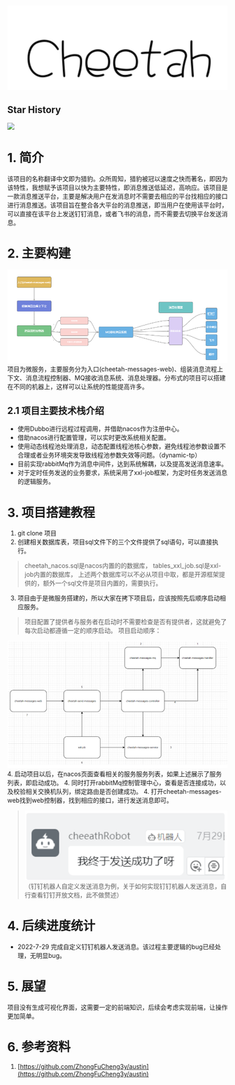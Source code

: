 
![img/project.png](img/project.png)
## Star History

![](https://api.star-history.com/svg?repos=yunlong826/cheetah&type=Date#crop=0&crop=0&crop=1&crop=1&id=KJdxu&originHeight=533&originWidth=800&originalType=binary&ratio=1&rotation=0&showTitle=false&status=done&style=none&title=)
# 1. 简介
该项目的名称翻译中文即为猎豹。众所周知，猎豹被冠以速度之快而著名，即因为该特性，我想赋予该项目以快为主要特性，即消息推送低延迟，高响应。该项目是一款消息推送平台，主要是解决用户在发消息时不需要去相应的平台找相应的接口进行消息推送。该项目旨在整合各大平台的消息推送，即当用户在使用该平台时，可以直接在该平台上发送钉钉消息，或者飞书的消息，而不需要去切换平台发送消息。

# 2. 主要构建
![img/1.png](img/1.png)
项目为微服务，主要服务分为入口(cheetah-messages-web)、组装消息流程上下文、消息流程控制器、MQ接收消息系统、消息处理器。分布式的项目可以搭建在不同的机器上，这样可以让系统的性能提高许多。

## 2.1 项目主要技术栈介绍

- 使用Dubbo进行远程过程调用，并借助nacos作为注册中心。
- 借助nacos进行配置管理，可以实时更改系统相关配置。
- 使用动态线程池处理消息，动态配置线程池核心参数，避免线程池参数设置不合理或者业务环境突发导致线程池参数失效等问题。（dynamic-tp）
- 目前实现rabbitMq作为消息中间件，达到系统解耦，以及提高发送消息速率。
- 对于定时任务发送的业务要求，系统采用了xxl-job框架，为定时任务发送消息的逻辑服务。
# 3. 项目搭建教程

1. git clone 项目
1. 创建相关数据库表，项目sql文件下的三个文件提供了sql语句，可以直接执行。
> cheetah_nacos.sql是nacos内置的的数据库，
> tables_xxl_job.sql是xxl-job内置的数据库，
> 上述两个数据库可以不必从项目中取，都是开源框架提供的，额外一个sql文件是项目内置的，需要执行。

3. 项目由于是微服务搭建的，所以大家在拷下项目后，应该按照先后顺序启动相应服务。
> 项目配置了提供者与服务者在启动时不需要检查是否有提供者，这就避免了每次启动都遵循一定的顺序启动。
> 项目启动顺序：

![img/2.png](img/2.png)
4. 启动项目以后，在nacos页面查看相关的服务服务列表，如果上述展示了服务列表，即启动成功。
4. 同时打开rabbitMq控制管理中心，查看是否连接成功，以及校验相关交换机队列，绑定路由是否创建成功。
4. 打开cheetah-messages-web找到web控制器，找到相应的接口，进行发送消息即可。
> ![img/3.png](img/3.png) <br />
> （钉钉机器人自定义发送消息为例，关于如何实现钉钉机器人发送消息，自行查看钉钉开放文档，此不做赘述）


# 4. 后续进度统计

- 2022-7-29 完成自定义钉钉机器人发送消息。该过程主要逻辑的bug已经处理，无明显bug。

# 5. 展望
项目没有生成可视化界面，这需要一定的前端知识，后续会考虑实现前端，让操作更加简单。
# 6. 参考资料

1. [https://github.com/ZhongFuCheng3y/austin](https://github.com/ZhongFuCheng3y/austin)
